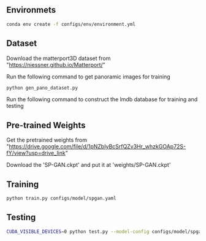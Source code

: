 ## Environmets
```sh
conda env create -f configs/env/environment.yml
```

## Dataset
Download the matterport3D dataset from "https://niessner.github.io/Matterport/"

Run the following command to get panoramic images for training
```sh
python gen_pano_dataset.py
```

Run the following command to construct the lmdb database for training and testing

## Pre-trained Weights

Get the pretrained weights from "https://drive.google.com/file/d/1pNZbIyBcSrfQZv3Hr_whzkGOAp72S-fY/view?usp=drive_link"

Download the 'SP-GAN.ckpt' and put it at 'weights/SP-GAN.ckpt'

## Training

```sh
python train.py configs/model/spgan.yaml
```

## Testing

```sh
CUDA_VISIBLE_DEVICES=0 python test.py --model-config configs/model/spgan.yaml --test-config configs/test/spgan_384x768.yaml --ckpt weights/SP-GAN.ckpt
```


